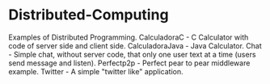 # Distributed-Computing
Examples of Distributed Programming.
CalculadoraC - C Calculator with code of server side and client side.
CalculadoraJava - Java Calculator.
Chat - Simple chat, without server code, that only one user text at a time (users send message and listen).
Perfectp2p - Perfect pear to pear middleware example.
Twitter -  A simple "twitter like" application.
